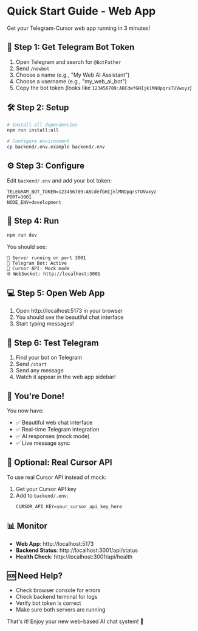 # Quick Start Guide - Web App

Get your Telegram-Cursor web app running in 3 minutes!

## 🚀 Step 1: Get Telegram Bot Token

1. Open Telegram and search for `@BotFather`
2. Send `/newbot`
3. Choose a name (e.g., "My Web AI Assistant")
4. Choose a username (e.g., "my_web_ai_bot")
5. Copy the bot token (looks like `123456789:ABCdefGHIjklMNOpqrsTUVwxyz`)

## 🛠️ Step 2: Setup

```bash
# Install all dependencies
npm run install:all

# Configure environment
cp backend/.env.example backend/.env
```

## ⚙️ Step 3: Configure

Edit `backend/.env` and add your bot token:

```env
TELEGRAM_BOT_TOKEN=123456789:ABCdefGHIjklMNOpqrsTUVwxyz
PORT=3001
NODE_ENV=development
```

## 🚀 Step 4: Run

```bash
npm run dev
```

You should see:
```
🚀 Server running on port 3001
📱 Telegram Bot: Active
🤖 Cursor API: Mock mode
🌐 WebSocket: http://localhost:3001
```

## 💻 Step 5: Open Web App

1. Open http://localhost:5173 in your browser
2. You should see the beautiful chat interface
3. Start typing messages!

## 📱 Step 6: Test Telegram

1. Find your bot on Telegram
2. Send `/start`
3. Send any message
4. Watch it appear in the web app sidebar!

## 🎉 You're Done!

You now have:
- ✅ Beautiful web chat interface
- ✅ Real-time Telegram integration
- ✅ AI responses (mock mode)
- ✅ Live message sync

## 🔧 Optional: Real Cursor API

To use real Cursor API instead of mock:

1. Get your Cursor API key
2. Add to `backend/.env`:
   ```env
   CURSOR_API_KEY=your_cursor_api_key_here
   ```

## 📊 Monitor

- **Web App**: http://localhost:5173
- **Backend Status**: http://localhost:3001/api/status
- **Health Check**: http://localhost:3001/api/health

## 🆘 Need Help?

- Check browser console for errors
- Check backend terminal for logs
- Verify bot token is correct
- Make sure both servers are running

That's it! Enjoy your new web-based AI chat system! 🎉